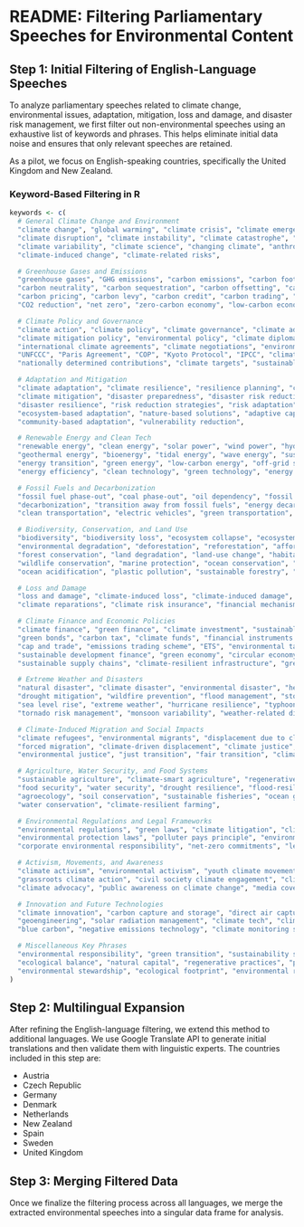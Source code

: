 # README: Filtering Parliamentary Speeches for Environmental Content

## Step 1: Initial Filtering of English-Language Speeches

To analyze parliamentary speeches related to climate change, environmental issues, adaptation, mitigation, loss and damage, and disaster risk management, we first filter out non-environmental speeches using an exhaustive list of keywords and phrases. This helps eliminate initial data noise and ensures that only relevant speeches are retained.

As a pilot, we focus on English-speaking countries, specifically the United Kingdom and New Zealand.

### Keyword-Based Filtering in R
```r
keywords <- c(
  # General Climate Change and Environment
  "climate change", "global warming", "climate crisis", "climate emergency", "climate breakdown",
  "climate disruption", "climate instability", "climate catastrophe", "climatic shifts",
  "climate variability", "climate science", "changing climate", "anthropogenic climate change",
  "climate-induced change", "climate-related risks",

  # Greenhouse Gases and Emissions
  "greenhouse gases", "GHG emissions", "carbon emissions", "carbon footprint",
  "carbon neutrality", "carbon sequestration", "carbon offsetting", "carbon sink",
  "carbon pricing", "carbon levy", "carbon credit", "carbon trading", "methane emissions",
  "CO2 reduction", "net zero", "zero-carbon economy", "low-carbon economy",

  # Climate Policy and Governance
  "climate action", "climate policy", "climate governance", "climate adaptation policy",
  "climate mitigation policy", "environmental policy", "climate diplomacy",
  "international climate agreements", "climate negotiations", "environmental treaties",
  "UNFCCC", "Paris Agreement", "COP", "Kyoto Protocol", "IPCC", "climate pledges",
  "nationally determined contributions", "climate targets", "sustainable policies",

  # Adaptation and Mitigation
  "climate adaptation", "climate resilience", "resilience planning", "climate-proofing",
  "climate mitigation", "disaster preparedness", "disaster risk reduction", "DRR",
  "disaster resilience", "risk reduction strategies", "risk adaptation",
  "ecosystem-based adaptation", "nature-based solutions", "adaptive capacity",
  "community-based adaptation", "vulnerability reduction",

  # Renewable Energy and Clean Tech
  "renewable energy", "clean energy", "solar power", "wind power", "hydropower",
  "geothermal energy", "bioenergy", "tidal energy", "wave energy", "sustainable energy",
  "energy transition", "green energy", "low-carbon energy", "off-grid solutions",
  "energy efficiency", "clean technology", "green technology", "energy conservation",

  # Fossil Fuels and Decarbonization
  "fossil fuel phase-out", "coal phase-out", "oil dependency", "fossil fuel divestment",
  "decarbonization", "transition away from fossil fuels", "energy decarbonization",
  "clean transportation", "electric vehicles", "green transportation", "hydrogen economy",

  # Biodiversity, Conservation, and Land Use
  "biodiversity", "biodiversity loss", "ecosystem collapse", "ecosystem restoration",
  "environmental degradation", "deforestation", "reforestation", "afforestation",
  "forest conservation", "land degradation", "land-use change", "habitat destruction",
  "wildlife conservation", "marine protection", "ocean conservation", "coral bleaching",
  "ocean acidification", "plastic pollution", "sustainable forestry", "land restoration",

  # Loss and Damage
  "loss and damage", "climate-induced loss", "climate-induced damage", "compensation for loss and damage",
  "climate reparations", "climate risk insurance", "financial mechanisms for climate loss",

  # Climate Finance and Economic Policies
  "climate finance", "green finance", "climate investment", "sustainable investment",
  "green bonds", "carbon tax", "climate funds", "financial instruments for climate action",
  "cap and trade", "emissions trading scheme", "ETS", "environmental taxation",
  "sustainable development finance", "green economy", "circular economy",
  "sustainable supply chains", "climate-resilient infrastructure", "green stimulus",

  # Extreme Weather and Disasters
  "natural disaster", "climate disaster", "environmental disaster", "heatwaves",
  "drought mitigation", "wildfire prevention", "flood management", "storm surges",
  "sea level rise", "extreme weather", "hurricane resilience", "typhoon preparedness",
  "tornado risk management", "monsoon variability", "weather-related displacement",

  # Climate-Induced Migration and Social Impacts
  "climate refugees", "environmental migrants", "displacement due to climate change",
  "forced migration", "climate-driven displacement", "climate justice", "climate equity",
  "environmental justice", "just transition", "fair transition", "climate rights",

  # Agriculture, Water Security, and Food Systems
  "sustainable agriculture", "climate-smart agriculture", "regenerative agriculture",
  "food security", "water security", "drought resilience", "flood-resilient crops",
  "agroecology", "soil conservation", "sustainable fisheries", "ocean governance",
  "water conservation", "climate-resilient farming",

  # Environmental Regulations and Legal Frameworks
  "environmental regulations", "green laws", "climate litigation", "climate lawsuits",
  "environmental protection laws", "polluter pays principle", "environmental liability",
  "corporate environmental responsibility", "net-zero commitments", "legally binding climate targets",

  # Activism, Movements, and Awareness
  "climate activism", "environmental activism", "youth climate movement",
  "grassroots climate action", "civil society climate engagement", "climate protests",
  "climate advocacy", "public awareness on climate change", "media coverage of climate",

  # Innovation and Future Technologies
  "climate innovation", "carbon capture and storage", "direct air capture",
  "geoengineering", "solar radiation management", "climate tech", "climate-positive solutions",
  "blue carbon", "negative emissions technology", "climate monitoring systems",

  # Miscellaneous Key Phrases
  "environmental responsibility", "green transition", "sustainability strategies",
  "ecological balance", "natural capital", "regenerative practices", "planetary boundaries",
  "environmental stewardship", "ecological footprint", "environmental risk management"
)
```

## Step 2: Multilingual Expansion

After refining the English-language filtering, we extend this method to additional languages. We use Google Translate API to generate initial translations and then validate them with linguistic experts. The countries included in this step are:
- Austria
- Czech Republic
- Germany
- Denmark
- Netherlands
- New Zealand
- Spain
- Sweden
- United Kingdom

## Step 3: Merging Filtered Data

Once we finalize the filtering process across all languages, we merge the extracted environmental speeches into a singular data frame for analysis.


